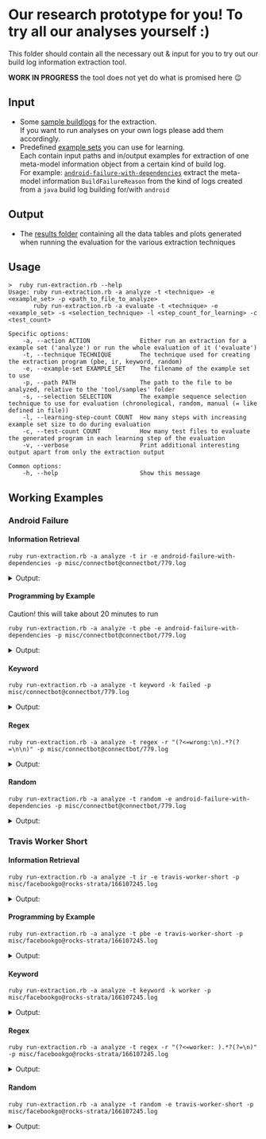 <!-- <script src="https://gist.github.com/pierrejoubert73/902cc94d79424356a8d20be2b382e1ab.js"></script> -->

# Our research prototype for you! To try all our analyses yourself :)

This folder should contain all the necessary out & input for you to try out our build log information extraction tool.

  **WORK IN PROGRESS** the tool does not yet do what is promised here 😉

## Input

- Some [sample buildlogs](samples) for the extraction.  
  If you want to run analyses on your own logs please add them accordingly.
- Predefined [example sets](example-sets) you can use for learning.  
  Each contain input paths and in/output examples for extraction of one meta-model information object from a certain kind of build log.  
  For example: [`android-failure-with-dependencies`](example-sets/android-failure-with-dependencies.xml) extract the meta-model information `BuildFailureReason` from the kind of logs created from a `java` build log building for/with `android`

## Output

- The [results folder](results) containing all the data tables and plots generated when running the evaluation for the various extraction techniques

## Usage

``` shell
>  ruby run-extraction.rb --help
Usage: ruby run-extraction.rb -a analyze -t <technique> -e <example_set> -p <path_to_file_to_analyze>
       ruby run-extraction.rb -a evaluate -t <technique> -e <example_set> -s <selection_technique> -l <step_count_for_learning> -c <test_count>

Specific options:
    -a, --action ACTION              Either run an extraction for a example set ('analyze') or run the whole evaluation of it ('evaluate')
    -t, --technique TECHNIQUE        The technique used for creating the extraction program (pbe, ir, keyword, random)
    -e, --example-set EXAMPLE_SET    The filename of the example set to use
    -p, --path PATH                  The path to the file to be analyzed, relative to the 'tool/samples' folder
    -s, --selection SELECTION        The example sequence selection technique to use for evaluation (chronological, random, manual (= like defined in file))
    -l, --learning-step-count COUNT  How many steps with increasing example set size to do during evaluation
    -c, --test-count COUNT           How many test files to evaluate the generated program in each learning step of the evaluation
    -v, --verbose                    Print additional interesting output apart from only the extraction output

Common options:
    -h, --help                       Show this message
```

## Working Examples

### Android Failure

#### Information Retrieval

``` shell
ruby run-extraction.rb -a analyze -t ir -e android-failure-with-dependencies -p misc/connectbot@connectbot/779.log
```

<details>
  <summary>Output:</summary>

``` txt
3.4 You agree that you will not take any actions that may cause or result in the fragmentation of Android, including but not limited to distributing, participating in the creation of, or promoting in any way a software development kit derived from the SDK.
3.4 You agree that you will not take any actions that may cause or result in the fragmentation of Android, including but not limited to distributing, participating in the creation of, or promoting in any way a software development kit derived from the SDK.
[0K$ android-update-sdk --components=extra-android-support
Installing extra-android-support
spawn android update sdk --no-ui --all --filter extra-android-support
[0K$ android-update-sdk --components=extra-android-m2repository
spawn android update sdk --no-ui --all --filter extra-android-m2repository
Reading library jar [/usr/local/android-sdk-24.0.2/platforms/android-23/android.jar]
Reading library jar [/usr/local/android-sdk-24.0.2/platforms/android-23/optional/org.apache.http.legacy.jar]
Execution failed for task ':app:testDebugUnitTest'.
```

</details>

#### Programming by Example

Caution! this will take about 20 minutes to run

``` shell
ruby run-extraction.rb -a analyze -t pbe -e android-failure-with-dependencies -p misc/connectbot@connectbot/779.log
```

<details>
  <summary>Output:</summary>

``` txt
Execution failed for task ':app:testDebugUnitTest'.
There were failing tests. See the report at: file:///home/travis/build/connectbot/connectbot/app/build/reports/tests/debug/index.html
```

</details>

#### Keyword

``` shell
ruby run-extraction.rb -a analyze -t keyword -k failed -p misc/connectbot@connectbot/779.log
```

<details>
  <summary>Output:</summary>

``` txt
invoke-rc.d: initscript dbus, action "force-reload" failed.
invoke-rc.d: initscript udev, action "reload" failed.
start: Job failed to start
invoke-rc.d: initscript bluetooth, action "start" failed.
26 tests completed, 1 failed
FAILURE: Build failed with an exception.
Execution failed for task ':app:testDebugUnitTest'.
```

</details>

#### Regex

``` shell
ruby run-extraction.rb -a analyze -t regex -r "(?<=wrong:\n).*?(?=\n\n)" -p misc/connectbot@connectbot/779.log
```

<details>
  <summary>Output:</summary>

``` txt
Execution failed for task ':app:testDebugUnitTest'.
> There were failing tests. See the report at: file:///home/travis/build/connectbot/connectbot/app/build/reports/tests/debug/index.html
```

</details>

#### Random

``` shell
ruby run-extraction.rb -a analyze -t random -e android-failure-with-dependencies -p misc/connectbot@connectbot/779.log
```

<details>
  <summary>Output:</summary>

``` txt
Get:125 http://us.archive.ubuntu.com/ubuntu/ precise-updates/main libgdk-pixbuf2.0-dev amd64 2.26.1-1ubuntu1.3 [51.3 kB]
1.3 "Google" means Google Inc., a Delaware corporation with principal place of business at 1600 Amphitheatre Parkway, Mountain View, CA 94043, United States.
Receiving objects:  90% (2358/2619)   
  Unzipping Android Support Library, revision 23.1 (43%)
```

</details>

### Travis Worker Short

#### Information Retrieval

``` shell
ruby run-extraction.rb -a analyze -t ir -e travis-worker-short -p misc/facebookgo@rocks-strata/166107245.log
```

<details>
  <summary>Output:</summary>

``` txt
Using worker: worker-linux-docker-273f60df.prod.travis-ci.org:travis-linux-11
Target: x86_64-unknown-linux-gnu
GOHOSTOS="linux"
GOOS="linux"
```

</details>

#### Programming by Example

``` shell
ruby run-extraction.rb -a analyze -t pbe -e travis-worker-short -p misc/facebookgo@rocks-strata/166107245.log
```

<details> 
  <summary>Output:</summary>

``` txt
worker-linux-docker-273f60df.prod.travis-ci.org:travis-linux-11
```

</details>

#### Keyword

``` shell
ruby run-extraction.rb -a analyze -t keyword -k worker -p misc/facebookgo@rocks-strata/166107245.log
```

<details> 
  <summary>Output:</summary>

``` txt
Using worker: worker-linux-docker-273f60df.prod.travis-ci.org:travis-linux-11
[33;1mSee https://docs.travis-ci.com/user/workers/container-based-infrastructure/ for details.[0m
```

</details>

#### Regex

``` shell
ruby run-extraction.rb -a analyze -t regex -r "(?<=worker: ).*?(?=\n)" -p misc/facebookgo@rocks-strata/166107245.log
```

<details> 
  <summary>Output:</summary>

``` txt
worker-linux-docker-273f60df.prod.travis-ci.org:travis-linux-11
```

</details>

#### Random

``` shell
ruby run-extraction.rb -a analyze -t random -e travis-worker-short -p misc/facebookgo@rocks-strata/166107245.log
```

<details>
  <summary>Output:</summary>

``` txt
[34m[1mPhantomJS version[0m
```

</details>
